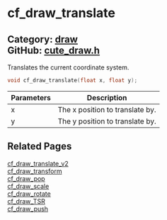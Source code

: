 [//]: # (This file is automatically generated by Cute Framework's docs parser.)
[//]: # (Do not edit this file by hand!)
[//]: # (See: https://github.com/RandyGaul/cute_framework/blob/master/samples/docs_parser.cpp)
[](../header.md ':include')

# cf_draw_translate

Category: [draw](/api_reference?id=draw)  
GitHub: [cute_draw.h](https://github.com/RandyGaul/cute_framework/blob/master/include/cute_draw.h)  
---

Translates the current coordinate system.

```cpp
void cf_draw_translate(float x, float y);
```

Parameters | Description
--- | ---
x | The x position to translate by.
y | The y position to translate by.

## Related Pages

[cf_draw_translate_v2](/draw/cf_draw_translate_v2.md)  
[cf_draw_transform](/draw/cf_draw_transform.md)  
[cf_draw_pop](/draw/cf_draw_pop.md)  
[cf_draw_scale](/draw/cf_draw_scale.md)  
[cf_draw_rotate](/draw/cf_draw_rotate.md)  
[cf_draw_TSR](/draw/cf_draw_tsr.md)  
[cf_draw_push](/draw/cf_draw_push.md)  
